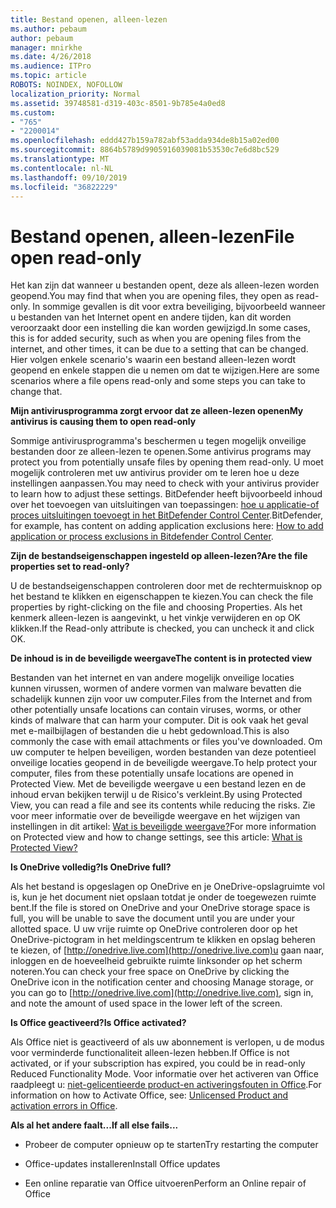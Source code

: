 ```yaml
---
title: Bestand openen, alleen-lezen
ms.author: pebaum
author: pebaum
manager: mnirkhe
ms.date: 4/26/2018
ms.audience: ITPro
ms.topic: article
ROBOTS: NOINDEX, NOFOLLOW
localization_priority: Normal
ms.assetid: 39748581-d319-403c-8501-9b785e4a0ed8
ms.custom:
- "765"
- "2200014"
ms.openlocfilehash: eddd427b159a782abf53adda934de8b15a02ed00
ms.sourcegitcommit: 8864b5789d9905916039081b53530c7e6d8bc529
ms.translationtype: MT
ms.contentlocale: nl-NL
ms.lasthandoff: 09/10/2019
ms.locfileid: "36822229"
---
```

# <a name="file-open-read-only"></a><span data-ttu-id="7ff82-102">Bestand openen, alleen-lezen</span><span class="sxs-lookup"><span data-stu-id="7ff82-102">File open read-only</span></span>

<span data-ttu-id="7ff82-103">Het kan zijn dat wanneer u bestanden opent, deze als alleen-lezen worden geopend.</span><span class="sxs-lookup"><span data-stu-id="7ff82-103">You may find that when you are opening files, they open as read-only.</span></span> <span data-ttu-id="7ff82-104">In sommige gevallen is dit voor extra beveiliging, bijvoorbeeld wanneer u bestanden van het Internet opent en andere tijden, kan dit worden veroorzaakt door een instelling die kan worden gewijzigd.</span><span class="sxs-lookup"><span data-stu-id="7ff82-104">In some cases, this is for added security, such as when you are opening files from the internet, and other times, it can be due to a setting that can be changed.</span></span> <span data-ttu-id="7ff82-105">Hier volgen enkele scenario's waarin een bestand alleen-lezen wordt geopend en enkele stappen die u nemen om dat te wijzigen.</span><span class="sxs-lookup"><span data-stu-id="7ff82-105">Here are some scenarios where a file opens read-only and some steps you can take to change that.</span></span>
  
 <span data-ttu-id="7ff82-106">**Mijn antivirusprogramma zorgt ervoor dat ze alleen-lezen openen**</span><span class="sxs-lookup"><span data-stu-id="7ff82-106">**My antivirus is causing them to open read-only**</span></span>
  
<span data-ttu-id="7ff82-107">Sommige antivirusprogramma's beschermen u tegen mogelijk onveilige bestanden door ze alleen-lezen te openen.</span><span class="sxs-lookup"><span data-stu-id="7ff82-107">Some antivirus programs may protect you from potentially unsafe files by opening them read-only.</span></span> <span data-ttu-id="7ff82-108">U moet mogelijk controleren met uw antivirus provider om te leren hoe u deze instellingen aanpassen.</span><span class="sxs-lookup"><span data-stu-id="7ff82-108">You may need to check with your antivirus provider to learn how to adjust these settings.</span></span> <span data-ttu-id="7ff82-109">BitDefender heeft bijvoorbeeld inhoud over het toevoegen van uitsluitingen van toepassingen: [hoe u applicatie-of proces uitsluitingen toevoegt in het BitDefender Control Center](https://aka.ms/AA6098i).</span><span class="sxs-lookup"><span data-stu-id="7ff82-109">BitDefender, for example, has content on adding application exclusions here: [How to add application or process exclusions in Bitdefender Control Center](https://aka.ms/AA6098i).</span></span>
  
 <span data-ttu-id="7ff82-110">**Zijn de bestandseigenschappen ingesteld op alleen-lezen?**</span><span class="sxs-lookup"><span data-stu-id="7ff82-110">**Are the file properties set to read-only?**</span></span>
  
<span data-ttu-id="7ff82-111">U de bestandseigenschappen controleren door met de rechtermuisknop op het bestand te klikken en eigenschappen te kiezen.</span><span class="sxs-lookup"><span data-stu-id="7ff82-111">You can check the file properties by right-clicking on the file and choosing Properties.</span></span> <span data-ttu-id="7ff82-112">Als het kenmerk alleen-lezen is aangevinkt, u het vinkje verwijderen en op OK klikken.</span><span class="sxs-lookup"><span data-stu-id="7ff82-112">If the Read-only attribute is checked, you can uncheck it and click OK.</span></span>
  
 <span data-ttu-id="7ff82-113">**De inhoud is in de beveiligde weergave**</span><span class="sxs-lookup"><span data-stu-id="7ff82-113">**The content is in protected view**</span></span>
  
<span data-ttu-id="7ff82-114">Bestanden van het internet en van andere mogelijk onveilige locaties kunnen virussen, wormen of andere vormen van malware bevatten die schadelijk kunnen zijn voor uw computer.</span><span class="sxs-lookup"><span data-stu-id="7ff82-114">Files from the Internet and from other potentially unsafe locations can contain viruses, worms, or other kinds of malware that can harm your computer.</span></span> <span data-ttu-id="7ff82-115">Dit is ook vaak het geval met e-mailbijlagen of bestanden die u hebt gedownload.</span><span class="sxs-lookup"><span data-stu-id="7ff82-115">This is also commonly the case with email attachments or files you've downloaded.</span></span> <span data-ttu-id="7ff82-116">Om uw computer te helpen beveiligen, worden bestanden van deze potentieel onveilige locaties geopend in de beveiligde weergave.</span><span class="sxs-lookup"><span data-stu-id="7ff82-116">To help protect your computer, files from these potentially unsafe locations are opened in Protected View.</span></span> <span data-ttu-id="7ff82-117">Met de beveiligde weergave u een bestand lezen en de inhoud ervan bekijken terwijl u de Risico's verkleint.</span><span class="sxs-lookup"><span data-stu-id="7ff82-117">By using Protected View, you can read a file and see its contents while reducing the risks.</span></span> <span data-ttu-id="7ff82-118">Zie voor meer informatie over de beveiligde weergave en het wijzigen van instellingen in dit artikel: [Wat is beveiligde weergave?](https://support.office.com/article/d6f09ac7-e6b9-4495-8e43-2bbcdbcb6653)</span><span class="sxs-lookup"><span data-stu-id="7ff82-118">For more information on Protected view and how to change settings, see this article: [What is Protected View?](https://support.office.com/article/d6f09ac7-e6b9-4495-8e43-2bbcdbcb6653)</span></span>
  
 <span data-ttu-id="7ff82-119">**Is OneDrive volledig?**</span><span class="sxs-lookup"><span data-stu-id="7ff82-119">**Is OneDrive full?**</span></span>
  
<span data-ttu-id="7ff82-120">Als het bestand is opgeslagen op OneDrive en je OneDrive-opslagruimte vol is, kun je het document niet opslaan totdat je onder de toegewezen ruimte bent.</span><span class="sxs-lookup"><span data-stu-id="7ff82-120">If the file is stored on OneDrive and your OneDrive storage space is full, you will be unable to save the document until you are under your allotted space.</span></span> <span data-ttu-id="7ff82-121">U uw vrije ruimte op OneDrive controleren door op het OneDrive-pictogram in het meldingscentrum te klikken en opslag beheren te kiezen, of [http://onedrive.live.com](http://onedrive.live.com)u gaan naar, inloggen en de hoeveelheid gebruikte ruimte linksonder op het scherm noteren.</span><span class="sxs-lookup"><span data-stu-id="7ff82-121">You can check your free space on OneDrive by clicking the OneDrive icon in the notification center and choosing Manage storage, or you can go to [http://onedrive.live.com](http://onedrive.live.com), sign in, and note the amount of used space in the lower left of the screen.</span></span>
  
 <span data-ttu-id="7ff82-122">**Is Office geactiveerd?**</span><span class="sxs-lookup"><span data-stu-id="7ff82-122">**Is Office activated?**</span></span>
  
<span data-ttu-id="7ff82-123">Als Office niet is geactiveerd of als uw abonnement is verlopen, u de modus voor verminderde functionaliteit alleen-lezen hebben.</span><span class="sxs-lookup"><span data-stu-id="7ff82-123">If Office is not activated, or if your subscription has expired, you could be in read-only Reduced Functionality Mode.</span></span> <span data-ttu-id="7ff82-124">Voor informatie over het activeren van Office raadpleegt u: [niet-gelicentieerde product-en activeringsfouten in Office](https://support.office.com/article/0d23d3c0-c19c-4b2f-9845-5344fedc4380).</span><span class="sxs-lookup"><span data-stu-id="7ff82-124">For information on how to Activate Office, see: [Unlicensed Product and activation errors in Office](https://support.office.com/article/0d23d3c0-c19c-4b2f-9845-5344fedc4380).</span></span>
  
 <span data-ttu-id="7ff82-125">**Als al het andere faalt...**</span><span class="sxs-lookup"><span data-stu-id="7ff82-125">**If all else fails...**</span></span>
  
- <span data-ttu-id="7ff82-126">Probeer de computer opnieuw op te starten</span><span class="sxs-lookup"><span data-stu-id="7ff82-126">Try restarting the computer</span></span>
    
- <span data-ttu-id="7ff82-127">Office-updates installeren</span><span class="sxs-lookup"><span data-stu-id="7ff82-127">Install Office updates</span></span>
    
- <span data-ttu-id="7ff82-128">Een online reparatie van Office uitvoeren</span><span class="sxs-lookup"><span data-stu-id="7ff82-128">Perform an Online repair of Office</span></span>
    

